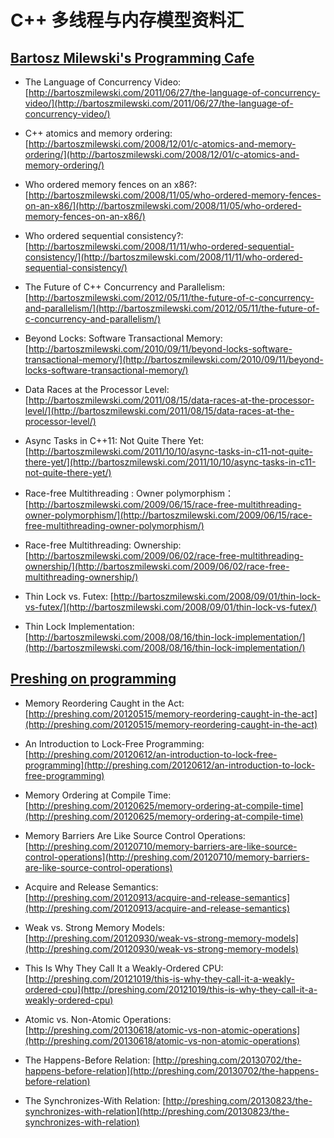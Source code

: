﻿# C++ 多线程与内存模型资料汇 #

## [Bartosz Milewski's Programming Cafe](http://bartoszmilewski.com/ "Bartosz Milewski's Programming Cafe") ##

- The Language of Concurrency Video: [http://bartoszmilewski.com/2011/06/27/the-language-of-concurrency-video/](http://bartoszmilewski.com/2011/06/27/the-language-of-concurrency-video/)

- C++ atomics and memory ordering: [http://bartoszmilewski.com/2008/12/01/c-atomics-and-memory-ordering/](http://bartoszmilewski.com/2008/12/01/c-atomics-and-memory-ordering/)

- Who ordered memory fences on an x86?: [http://bartoszmilewski.com/2008/11/05/who-ordered-memory-fences-on-an-x86/](http://bartoszmilewski.com/2008/11/05/who-ordered-memory-fences-on-an-x86/)

- Who ordered sequential consistency?: [http://bartoszmilewski.com/2008/11/11/who-ordered-sequential-consistency/](http://bartoszmilewski.com/2008/11/11/who-ordered-sequential-consistency/)

- The Future of C++ Concurrency and Parallelism: [http://bartoszmilewski.com/2012/05/11/the-future-of-c-concurrency-and-parallelism/](http://bartoszmilewski.com/2012/05/11/the-future-of-c-concurrency-and-parallelism/)

- Beyond Locks: Software Transactional Memory: [http://bartoszmilewski.com/2010/09/11/beyond-locks-software-transactional-memory/](http://bartoszmilewski.com/2010/09/11/beyond-locks-software-transactional-memory/)

- Data Races at the Processor Level: [http://bartoszmilewski.com/2011/08/15/data-races-at-the-processor-level/](http://bartoszmilewski.com/2011/08/15/data-races-at-the-processor-level/)

- Async Tasks in C++11: Not Quite There Yet: [http://bartoszmilewski.com/2011/10/10/async-tasks-in-c11-not-quite-there-yet/](http://bartoszmilewski.com/2011/10/10/async-tasks-in-c11-not-quite-there-yet/)

- Race-free Multithreading : Owner polymorphism： [http://bartoszmilewski.com/2009/06/15/race-free-multithreading-owner-polymorphism/](http://bartoszmilewski.com/2009/06/15/race-free-multithreading-owner-polymorphism/)

- Race-free Multithreading: Ownership: [http://bartoszmilewski.com/2009/06/02/race-free-multithreading-ownership/](http://bartoszmilewski.com/2009/06/02/race-free-multithreading-ownership/)

- Thin Lock vs. Futex: [http://bartoszmilewski.com/2008/09/01/thin-lock-vs-futex/](http://bartoszmilewski.com/2008/09/01/thin-lock-vs-futex/)

- Thin Lock Implementation: [http://bartoszmilewski.com/2008/08/16/thin-lock-implementation/](http://bartoszmilewski.com/2008/08/16/thin-lock-implementation/)


## [Preshing on programming](http://preshing.com/) ##

- Memory Reordering Caught in the Act: [http://preshing.com/20120515/memory-reordering-caught-in-the-act](http://preshing.com/20120515/memory-reordering-caught-in-the-act)

- An Introduction to Lock-Free Programming: [http://preshing.com/20120612/an-introduction-to-lock-free-programming](http://preshing.com/20120612/an-introduction-to-lock-free-programming)

- Memory Ordering at Compile Time: [http://preshing.com/20120625/memory-ordering-at-compile-time](http://preshing.com/20120625/memory-ordering-at-compile-time)

- Memory Barriers Are Like Source Control Operations: [http://preshing.com/20120710/memory-barriers-are-like-source-control-operations](http://preshing.com/20120710/memory-barriers-are-like-source-control-operations)

- Acquire and Release Semantics: [http://preshing.com/20120913/acquire-and-release-semantics](http://preshing.com/20120913/acquire-and-release-semantics)

- Weak vs. Strong Memory Models: [http://preshing.com/20120930/weak-vs-strong-memory-models](http://preshing.com/20120930/weak-vs-strong-memory-models)

- This Is Why They Call It a Weakly-Ordered CPU: [http://preshing.com/20121019/this-is-why-they-call-it-a-weakly-ordered-cpu](http://preshing.com/20121019/this-is-why-they-call-it-a-weakly-ordered-cpu)

- Atomic vs. Non-Atomic Operations: [http://preshing.com/20130618/atomic-vs-non-atomic-operations](http://preshing.com/20130618/atomic-vs-non-atomic-operations)

- The Happens-Before Relation: [http://preshing.com/20130702/the-happens-before-relation](http://preshing.com/20130702/the-happens-before-relation)

- The Synchronizes-With Relation: [http://preshing.com/20130823/the-synchronizes-with-relation](http://preshing.com/20130823/the-synchronizes-with-relation)